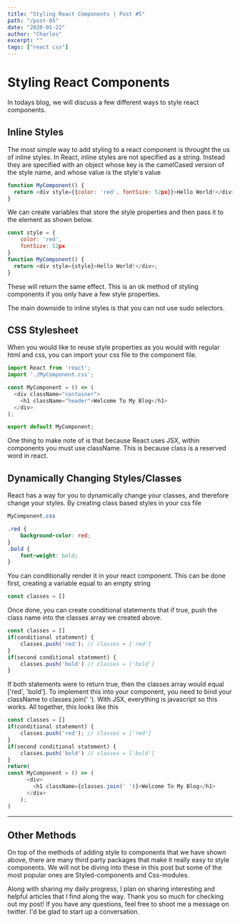 ```yaml
---
title: "Styling React Components | Post #5"
path: "/post-05"
date: "2020-01-22"
author: "Charles"
excerpt: ""
tags: ["react css"]
---
```


# Styling React Components
In todays blog, we will discuss a few different ways to style react components.

## Inline Styles
The most simple way to add styling to a react component is throught the us of inline styles. In React, inline styles are not specified as a string. Instead they are specified with an object whose key is the camelCased version of the style name, and whose value is the style's value

```javascript
function MyComponent() {
  return <div style={{color: 'red', fontSize: 52px}}>Hello World!</div>;
}
```

We can create variables that store the style properties and then pass it to the element as shown below.

```javascript
const style = {
    color: 'red', 
    fontSize: 52px
}
function MyComponent() {
  return <div style={style}>Hello World!</div>;
}
```
These will return the same effect. This is an ok method of styling components if you only have a few style properties.

The main downside to inline styles is that you can not use sudo selectors. 

## CSS Stylesheet
When you would like to reuse style properties as you would with regular html and css, you can import your css file to the component file. 

```javascript
import React from 'react';
import './MyComponent.css';

const MyComponent = () => (
  <div className="container">
    <h1 className="header">Welcome To My Blog</h1>
  </div>
);

export default MyComponent;
```
One thing to make note of is that because React uses JSX, within components you must use className. This is because class is a reserved word in react. 

## Dynamically Changing Styles/Classes
React has a way for you to dynamically change your classes, and therefore change your styles. By creating class based styles in your css file 
```css
MyComponent.css

.red {
    background-color: red;
}
.bold {
    font-weight: bold;
}
```
You can conditionally render it in your react component. This can be done first, creating a variable equal to an empty string 
```javascript
const classes = []
```
Once done, you can create conditional statements that if true, push the class name into the classes array we created above.
```javascript
const classes = []
if(conditional statement) {
    classes.push('red'); // classes = ['red']
}
if(second conditional statement) {
    classes.push('bold') // classes = ['bold']
}
```
If both statements were to return true, then the classes array would equal ['red', 'bold'].
To implement this into your component, you need to bind your className to classes.join(' '). With JSX, everything is javascript so this works. All together, this looks like this
```javascript
const classes = []
if(conditional statement) {
    classes.push('red'); // classes = ['red']
}
if(second conditional statement) {
    classes.push('bold') // classes = ['bold']
}
return(
const MyComponent = () => (
      <div>
        <h1 className={classes.join(' ')}>Welcome To My Blog</h1>
      </div>
    );
)
```
---
## Other Methods
On top of the methods of adding style to components that we have shown above, there are many third party packages that make it really easy to style components. We will not be diving into these in this post but some of the most popular ones are Styled-components and Css-modules.

Along with sharing my daily progress, I plan on sharing interesting and helpful articles that I find along the way. Thank you so much for checking out my post! If you have any questions, feel free to shoot me a message on twitter. I'd be glad to start up a conversation.

